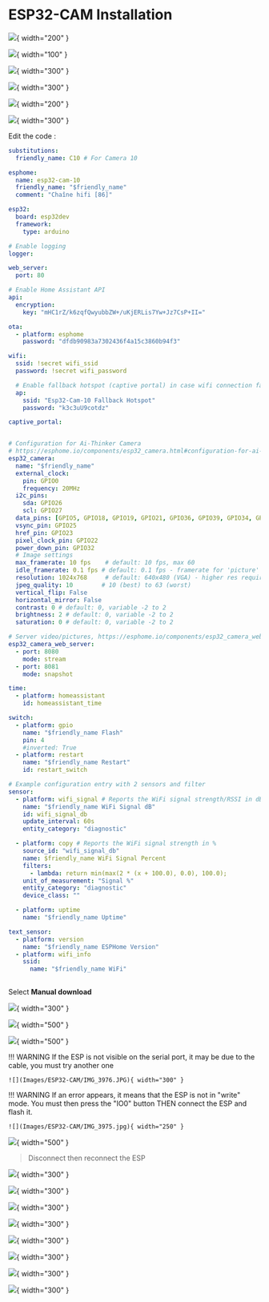 # ESP32-CAM Installation

![](Images/ESP32-CAM/2022-09-24_10-57-04.png){ width="200" }

![](Images/ESP32-CAM/2022-09-24_10-57-03.png){ width="100" }

![](Images/ESP32-CAM/2022-09-24_10-57-30.png){ width="300" }

![](Images/ESP32-CAM/2022-09-24_10-57-39.png){ width="300" }

![](Images/ESP32-CAM/2022-09-24_10-57-50.png){ width="200" }

![](Images/ESP32-CAM/2022-09-24_10-58-20.png){ width="300" }

Edit the code :
``` yaml
substitutions:
  friendly_name: C10 # For Camera 10

esphome:
  name: esp32-cam-10
  friendly_name: "$friendly_name"
  comment: "Chaîne hifi [86]"

esp32:
  board: esp32dev
  framework:
    type: arduino

# Enable logging
logger:

web_server:
  port: 80

# Enable Home Assistant API
api:
  encryption:
    key: "mHC1rZ/k6zqfQwyubbZW+/uKjERLis7Yw+Jz7CsP+II="

ota:
  - platform: esphome
    password: "dfdb90983a7302436f4a15c3860b94f3"

wifi:
  ssid: !secret wifi_ssid
  password: !secret wifi_password

  # Enable fallback hotspot (captive portal) in case wifi connection fails
  ap:
    ssid: "Esp32-Cam-10 Fallback Hotspot"
    password: "k3c3uU9cotdz"

captive_portal:


# Configuration for Ai-Thinker Camera
# https://esphome.io/components/esp32_camera.html#configuration-for-ai-thinker-camera
esp32_camera:
  name: "$friendly_name"
  external_clock:
    pin: GPIO0
    frequency: 20MHz
  i2c_pins:
    sda: GPIO26
    scl: GPIO27
  data_pins: [GPIO5, GPIO18, GPIO19, GPIO21, GPIO36, GPIO39, GPIO34, GPIO35]
  vsync_pin: GPIO25
  href_pin: GPIO23
  pixel_clock_pin: GPIO22
  power_down_pin: GPIO32
  # Image settings
  max_framerate: 10 fps    # default: 10 fps, max 60
  idle_framerate: 0.1 fps # default: 0.1 fps - framerate for 'picture' in HA dashboard
  resolution: 1024x768     # default: 640x480 (VGA) - higher res requires more memory
  jpeg_quality: 10        # 10 (best) to 63 (worst)
  vertical_flip: False
  horizontal_mirror: False
  contrast: 0 # default: 0, variable -2 to 2
  brightness: 2 # default: 0, variable -2 to 2
  saturation: 0 # default: 0, variable -2 to 2

# Server video/pictures, https://esphome.io/components/esp32_camera_web_server.html
esp32_camera_web_server:
  - port: 8080
    mode: stream
  - port: 8081
    mode: snapshot

time:
  - platform: homeassistant
    id: homeassistant_time

switch:
  - platform: gpio
    name: "$friendly_name Flash"
    pin: 4
    #inverted: True
  - platform: restart
    name: "$friendly_name Restart"
    id: restart_switch

# Example configuration entry with 2 sensors and filter
sensor:
  - platform: wifi_signal # Reports the WiFi signal strength/RSSI in dB
    name: "$friendly_name WiFi Signal dB"
    id: wifi_signal_db
    update_interval: 60s
    entity_category: "diagnostic"

  - platform: copy # Reports the WiFi signal strength in %
    source_id: "wifi_signal_db"
    name: $friendly_name WiFi Signal Percent
    filters:
      - lambda: return min(max(2 * (x + 100.0), 0.0), 100.0);
    unit_of_measurement: "Signal %"
    entity_category: "diagnostic"
    device_class: ""

  - platform: uptime
    name: "$friendly_name Uptime"

text_sensor:
  - platform: version
    name: "$friendly_name ESPHome Version"
  - platform: wifi_info
    ssid:
      name: "$friendly_name WiFi"
      
```
Select **Manual download**

![](Images/ESP32-CAM/2022-09-24_16-31-14.png){ width="300" }

![](Images/ESP32-CAM/2022-09-24_16-34-35-mlttu.png){ width="500" }

![](Images/ESP32-CAM/2022-09-24_16-38-16-yfosd.png){ width="500" }

!!! WARNING
    If the ESP is not visible on the serial port, it may be due to the cable, you must try another one

    ![](Images/ESP32-CAM/IMG_3976.JPG){ width="300" }

!!! WARNING
    If an error appears, it means that the ESP is not in "write" mode. You must then press the "IO0" button THEN connect the ESP and flash it.

    ![](Images/ESP32-CAM/IMG_3975.jpg){ width="250" }


![](Images/ESP32-CAM/2022-09-24_17-16-04-wshpx.png){ width="500" }

>Disconnect then reconnect the ESP

![](Images/ESP32-CAM/2022-09-24_17-18-33-076n7.png){ width="300" }

![](Images/ESP32-CAM/2022-09-24_17-21-33-46yb4.png){ width="300" }

![](Images/ESP32-CAM/2022-09-24_17-21-41-m2uyz.png){ width="300" }

![](Images/ESP32-CAM/2022-09-24_17-21-51-oyfpp.png){ width="300" }

![](Images/ESP32-CAM/2022-09-24_17-22-04-kssti.png){ width="300" }

![](Images/ESP32-CAM/2022-09-24_17-22-14-me3k0.png){ width="300" }

![](Images/ESP32-CAM/2022-09-24_17-22-40-a70lt.png){ width="300" }

![](Images/ESP32-CAM/2022-09-24_17-24-21-2psnt.png){ width="300" }
